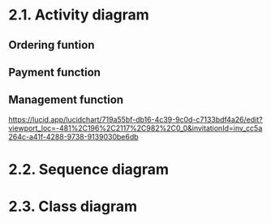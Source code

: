 
# 2.1. Activity diagram
## Ordering funtion
## Payment function
## Management function 
https://lucid.app/lucidchart/719a55bf-db16-4c39-9c0d-c7133bdf4a26/edit?viewport_loc=-481%2C196%2C2117%2C982%2C0_0&invitationId=inv_cc5a264c-a41f-4288-9738-9139030be6db

# 2.2. Sequence diagram
# 2.3. Class diagram